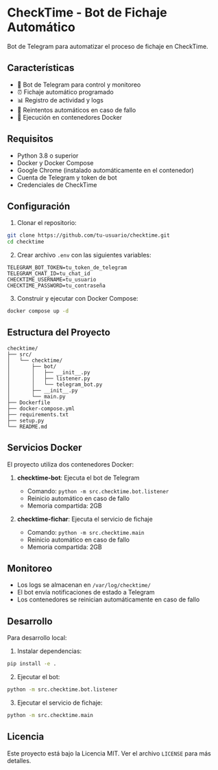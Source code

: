 # CheckTime - Bot de Fichaje Automático

Bot de Telegram para automatizar el proceso de fichaje en CheckTime.

## Características

- 🤖 Bot de Telegram para control y monitoreo
- ⏰ Fichaje automático programado
- 📊 Registro de actividad y logs
- 🔄 Reintentos automáticos en caso de fallo
- 🚀 Ejecución en contenedores Docker

## Requisitos

- Python 3.8 o superior
- Docker y Docker Compose
- Google Chrome (instalado automáticamente en el contenedor)
- Cuenta de Telegram y token de bot
- Credenciales de CheckTime

## Configuración

1. Clonar el repositorio:
```bash
git clone https://github.com/tu-usuario/checktime.git
cd checktime
```

2. Crear archivo `.env` con las siguientes variables:
```env
TELEGRAM_BOT_TOKEN=tu_token_de_telegram
TELEGRAM_CHAT_ID=tu_chat_id
CHECKTIME_USERNAME=tu_usuario
CHECKTIME_PASSWORD=tu_contraseña
```

3. Construir y ejecutar con Docker Compose:
```bash
docker compose up -d
```

## Estructura del Proyecto

```
checktime/
├── src/
│   └── checktime/
│       ├── bot/
│       │   ├── __init__.py
│       │   ├── listener.py
│       │   └── telegram_bot.py
│       ├── __init__.py
│       └── main.py
├── Dockerfile
├── docker-compose.yml
├── requirements.txt
├── setup.py
└── README.md
```

## Servicios Docker

El proyecto utiliza dos contenedores Docker:

1. **checktime-bot**: Ejecuta el bot de Telegram
   - Comando: `python -m src.checktime.bot.listener`
   - Reinicio automático en caso de fallo
   - Memoria compartida: 2GB

2. **checktime-fichar**: Ejecuta el servicio de fichaje
   - Comando: `python -m src.checktime.main`
   - Reinicio automático en caso de fallo
   - Memoria compartida: 2GB

## Monitoreo

- Los logs se almacenan en `/var/log/checktime/`
- El bot envía notificaciones de estado a Telegram
- Los contenedores se reinician automáticamente en caso de fallo

## Desarrollo

Para desarrollo local:

1. Instalar dependencias:
```bash
pip install -e .
```

2. Ejecutar el bot:
```bash
python -m src.checktime.bot.listener
```

3. Ejecutar el servicio de fichaje:
```bash
python -m src.checktime.main
```

## Licencia

Este proyecto está bajo la Licencia MIT. Ver el archivo `LICENSE` para más detalles. 